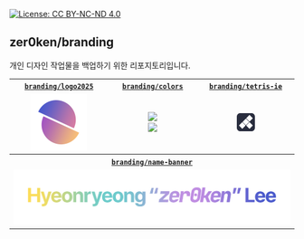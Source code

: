 [![License: CC BY-NC-ND 4.0](https://img.shields.io/badge/License-CC_BY--NC--ND_4.0-lightgrey.svg)](https://creativecommons.org/licenses/by-nc-nd/4.0/)

## zer0ken/branding

개인 디자인 작업물을 백업하기 위한 리포지토리입니다.

<table>
    <tr>
        <th><a href="./logo2025/"><code>branding/logo2025</code></a></th>
        <th><a href="./colors/"><code>branding/colors</code></a></th>
        <th><a href="./tetris-ie/"><code>branding/tetris-ie</code></a></th>
    </tr>
    <tr>
        <td align=center><a href="./logo2025/"><img width="100" src="logo2025/logo2025-grad.png"></a></td>
        <td align=center>
            <a href="./colors/">
                <img src="https://img.shields.io/badge/Kyla%20Forget%20Me%20Not-%234959cc-4959cc">
                <br>
                <img src="https://img.shields.io/badge/Kyla%20Lilac-%23c18ee3-c18ee3">
            </a>
        </td>
        <td align=center><a href="./tetris-ie/"><img src="tetris-ie/icon.png"></a></td>
    </tr>
    <tr>
        <th colspan="999"><a href="./name-banner/"><code>branding/name-banner</code></a></th>
    </tr>
    <tr>
        <td colspan="999" align=center><a href="./name-banner/"><img width="100%" src="./name-banner/name-banner.png"></a></td>
    </tr>
</table>
